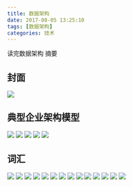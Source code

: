 ```yaml
---
title: 数据架构
date: 2017-08-05 13:25:10
tags: [数据架构]
categories: 技术
---
```


读完数据架构 摘要

<!-- more -->

## 封面

![](http://om49hkcv7.bkt.clouddn.com//book/dataarchi/IMG_20170805_124034.jpg)

## 典型企业架构模型

![](http://om49hkcv7.bkt.clouddn.com//book/dataarchi/IMG_20170805_124246.jpg)
![](http://om49hkcv7.bkt.clouddn.com//book/dataarchi/IMG_20170805_124335.jpg)
![](http://om49hkcv7.bkt.clouddn.com//book/dataarchi/IMG_20170805_124516.jpg)
![](http://om49hkcv7.bkt.clouddn.com//book/dataarchi/IMG_20170805_124548.jpg)
![](http://om49hkcv7.bkt.clouddn.com//book/dataarchi/IMG_20170805_124556.jpg)

## 词汇
![](http://om49hkcv7.bkt.clouddn.com//book/dataarchi/IMG_20170805_124626.jpg)
![](http://om49hkcv7.bkt.clouddn.com//book/dataarchi/IMG_20170805_124636.jpg)
![](http://om49hkcv7.bkt.clouddn.com//book/dataarchi/IMG_20170805_124654.jpg)
![](http://om49hkcv7.bkt.clouddn.com//book/dataarchi/IMG_20170805_124702.jpg)
![](http://om49hkcv7.bkt.clouddn.com//book/dataarchi/IMG_20170805_124737.jpg)
![](http://om49hkcv7.bkt.clouddn.com//book/dataarchi/IMG_20170805_124744.jpg)
![](http://om49hkcv7.bkt.clouddn.com//book/dataarchi/IMG_20170805_124747.jpg)
![](http://om49hkcv7.bkt.clouddn.com//book/dataarchi/IMG_20170805_124800.jpg)
![](http://om49hkcv7.bkt.clouddn.com//book/dataarchi/IMG_20170805_124803.jpg)
![](http://om49hkcv7.bkt.clouddn.com//book/dataarchi/IMG_20170805_124810.jpg)
![](http://om49hkcv7.bkt.clouddn.com//book/dataarchi/IMG_20170805_124816.jpg)
![](http://om49hkcv7.bkt.clouddn.com//book/dataarchi/IMG_20170805_124835.jpg)
![](http://om49hkcv7.bkt.clouddn.com//book/dataarchi/IMG_20170805_124839.jpg)
![](http://om49hkcv7.bkt.clouddn.com//book/dataarchi/IMG_20170805_124846.jpg)
